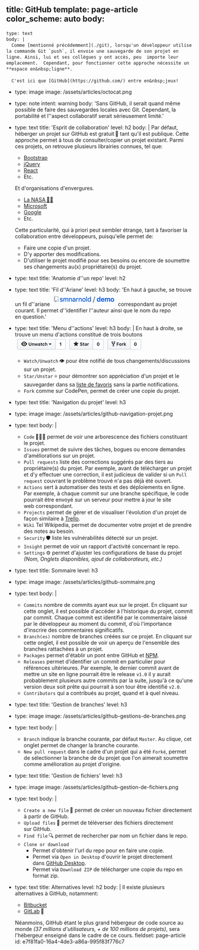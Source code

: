 title: GitHub
template: page-article
color_scheme: auto
body:
  -
    type: text
    body: |
      Comme [mentionné précédemment](./git), lorsqu'un développeur utilise la commande Git `push`, il envoie une sauvegarde de son projet en ligne. Ainsi, lui et ses collègues y ont accès, peu  importe leur emplacement.  Cependant, pour fonctionner cette approche nécessite un **espace en&nbsp;ligne**. 
      
      C'est ici que [GitHub](https://github.com/) entre en&nbsp;jeux!
  -
    type: image
    image: /assets/articles/octocat.png
  -
    type: note
    intent: warning
    body: 'Sans GitHub, il serait quand même possible de faire des sauvegardes locales avec Git. Cependant, la portabilité et l''aspect collaboratif serait sérieusement&nbsp;limité.'
  -
    type: text
    title: 'Esprit de collaboration'
    level: h2
    body: |
      Par défaut, héberger un projet sur GitHub est gratuit&thinsp;💸 tant qu'il est publique. Cette approche permet à tous de consulter/copier un projet existant. Parmi ces projets, on retrouve plusieurs librairies connues, tel&nbsp;que: 
      
      - [Bootstrap](https://github.com/twbs/bootstrap)
      - [jQuery](https://github.com/jquery/jquery)
      - [React](https://github.com/facebook/react)
      - Etc.
      
      Et d'organisations d'envergures.
      
      - [La NASA&thinsp;👨‍🚀](https://github.com/nasa)
      - [Microsoft](https://github.com/microsoft)
      - [Google](https://github.com/google)
      - Etc.
      
      Cette particularité, qui à priori peut sembler étrange, tant à favoriser la collaboration entre développeurs, puisqu'elle permet de:
      
      - Faire une copie d'un&nbsp;projet.
      - D'y apporter des&nbsp;modifications.
      - D'utiliser le projet modifié pour ses besoins ou encore de soumettre ses changements au(x) propriétaire(s) du&nbsp;projet.
  -
    type: text
    title: 'Anatomie d''un repo'
    level: h2
  -
    type: text
    title: 'Fil d''Ariane'
    level: h3
    body: 'En haut à gauche, se trouve un fil d''ariane ![](/assets/articles/github-breadcrumb.png) correspondant au projet courant. Il permet d''identifier l''auteur ainsi que le nom du repo en&nbsp;question.'
  -
    type: text
    title: 'Menu d''actions'
    level: h3
    body: |
      En haut à droite, se trouve un menu d'actions constitué de trois boutons ![](/assets/articles/github-action.png)
      
      - `Watch/Unwatch`&thinsp;👁️ pour être notifié de tous changements/discussions sur un&nbsp;projet.
      - `Star/Unstar`&thinsp;⭐ pour démontrer son appréciation d'un projet et le sauvegarder dans sa [liste de favoris](https://github.com/stars) sans la partie&nbsp;notifications.
      - `Fork` comme sur CodePen, permet de créer une copie du&nbsp;projet.
  -
    type: text
    title: 'Navigation du projet'
    level: h3
  -
    type: image
    image: /assets/articles/github-navigation-projet.png
  -
    type: text
    body: |
      - `Code`&thinsp;👨🏻‍💻 permet de voir une arborescence des fichiers constituant le&nbsp;projet.
      - `Issues` permet de suivre des tâches, bogues ou encore demandes d'améliorations sur un projet.
      - `Pull requests` liste des corrections suggérés par des tiers au propriétaire(s) du projet. Par exemple, avant de télécharger un projet et d'y effectuer une correction, il est judicieux de valider si un `Pull request` couvrant le problème trouvé n'a pas déjà été&nbsp;ouvert.
      - `Actions` sert à automatiser des tests et des déploiements en ligne. Par exemple, à chaque commit sur une branche spécifique, le code pourrait être envoyé sur un serveur pour mettre à jour le site web&nbsp;correspondant. 
      - `Projects` permet de gérer et de visualiser l'évolution d'un projet de façon similaire à&nbsp;[Trello](./trello).
      - `Wiki` Tel Wikipedia, permet de documenter votre projet et de prendre des notes au&nbsp;besoin.
      - `Security`&thinsp;🛡️ liste les vulnérabilités détecté sur un&nbsp;projet.
      - `Insight` permet de voir un rapport d'activité concernant le&nbsp;repo.
      - `Settings`&thinsp;⚙️ permet d'ajuster les configurations de base du projet _(Nom, Onglets disponibles, ajout de collaborateurs,&nbsp;etc.)_
  -
    type: text
    title: Sommaire
    level: h3
  -
    type: image
    image: /assets/articles/github-sommaire.png
  -
    type: text
    body: |
      - `Commits` nombre de commits ayant eux sur le projet. En cliquant sur cette onglet, il est possible d'accéder à l'historique du projet, commit par commit. Chaque commit est identifié par le commentaire laissé par le développeur au moment du commit, d'où l'importance d'inscrire des commentaires&nbsp;significatifs.
      - `Branch(es)` nombre de branches créées sur ce projet. En cliquant sur cette onglet, il est possible de voir un aperçu de l'ensemble des branches rattachées à un&nbsp;projet.
      - `Packages` permet d'établir un pont entre GitHub et&nbsp;[NPM](https://www.npmjs.com/).
      - `Releases` permet d'identifier un commit en particulier pour références ultérieures. Par exemple, le dernier commit avant de mettre un site en ligne pourrait être le release `v1.0` il y aurait probablement plusieurs autre commits par la suite, jusqu'à ce qu'une version deux soit prête qui pourrait à son tour être identifié&nbsp;`v2.0`.
      - `Contributors` qui a contribués au projet, quand et à quel&nbsp;niveau.
  -
    type: text
    title: 'Gestion de branches'
    level: h3
  -
    type: image
    image: /assets/articles/github-gestions-de-branches.png
  -
    type: text
    body: |
      - `Branch` indique la branche courante, par défaut `Master`. Au clique, cet onglet permet de changer la branche&nbsp;courante.
      - `New pull request` dans le cadre d'un projet qui a été `Forké`, permet de sélectionner la branche de du projet que l'on aimerait soumettre comme amélioration au projet&nbsp;d'origine.
  -
    type: text
    title: 'Gestion de fichiers'
    level: h3
  -
    type: image
    image: /assets/articles/github-gestion-de-fichiers.png
  -
    type: text
    body: |
      - `Create a new file`&thinsp;📄 permet de créer un nouveau fichier directement à partir de&nbsp;GitHub.
      - `Upload files`&thinsp;🔼 permet de téléverser des fichiers directement sur&nbsp;GitHub.
      - `Find file`&thinsp;🔍 permet de rechercher par nom un fichier dans le&nbsp;repo.
      - `Clone or download` 
        - Permet d'obtenir l'url du repo pour en faire une copie.
        - Permet via `Open in Desktop` d'ouvrir le projet directement dans&nbsp;[GitHub Desktop](./github-desktop).
        - Permet via `Download ZIP` de télécharger une copie du repo en format&nbsp;zip.
  -
    type: text
    title: Alternatives
    level: h2
    body: |
      Il existe plusieurs alternatives à GitHub, notamment: 
      - [Bitbucket](https://bitbucket.org/)
      - [GitLab](https://about.gitlab.com/)&thinsp;🥼
      
      Néanmoins, GitHub étant le plus grand hébergeur de code source au monde _(37 millions d'utilisateurs, + de 100 millions de projets)_, sera l'hébergeur enseigné dans le cadre de ce&nbsp;cours.
fieldset: page-article
id: e7f81fa0-16a4-4de3-a86a-995f83f776c7

